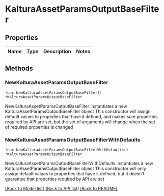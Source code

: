 # KalturaAssetParamsOutputBaseFilter

## Properties

Name | Type | Description | Notes
------------ | ------------- | ------------- | -------------

## Methods

### NewKalturaAssetParamsOutputBaseFilter

`func NewKalturaAssetParamsOutputBaseFilter() *KalturaAssetParamsOutputBaseFilter`

NewKalturaAssetParamsOutputBaseFilter instantiates a new KalturaAssetParamsOutputBaseFilter object
This constructor will assign default values to properties that have it defined,
and makes sure properties required by API are set, but the set of arguments
will change when the set of required properties is changed

### NewKalturaAssetParamsOutputBaseFilterWithDefaults

`func NewKalturaAssetParamsOutputBaseFilterWithDefaults() *KalturaAssetParamsOutputBaseFilter`

NewKalturaAssetParamsOutputBaseFilterWithDefaults instantiates a new KalturaAssetParamsOutputBaseFilter object
This constructor will only assign default values to properties that have it defined,
but it doesn't guarantee that properties required by API are set


[[Back to Model list]](../README.md#documentation-for-models) [[Back to API list]](../README.md#documentation-for-api-endpoints) [[Back to README]](../README.md)


